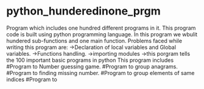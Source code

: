 # python_hunderedinone_prgm
Program which includes one hundred different programs in it.
This program code is built using python programming language.
In this program we wbulit hundered sub-functions and one main function.
Problems faced while writing this program are: 
->Declaration of local variables and Global variables.
->Functions handling.
->importing modules
->this porgram tells the 100 important basic programs in python
This program includes
#Program to Number guessing game.
#Program to group anagrams.
#Program to finding missing number.
#Program to group elements of same indices
#Program to 

